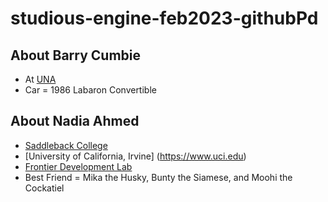 # studious-engine-feb2023-githubPd

## About Barry Cumbie
- At [UNA](https://www.una.edu)
- Car = 1986 Labaron Convertible 

## About Nadia Ahmed
- [Saddleback College](https://www.saddleback.edu)
- [University of California, Irvine] (https://www.uci.edu)
- [Frontier Development Lab](https://fdl.ai)
- Best Friend = Mika the Husky, Bunty the Siamese, and Moohi the Cockatiel
